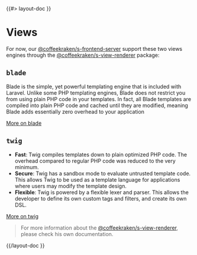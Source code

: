 <!--
/**
 * @name            Views
 * @namespace       doc.routing
 * @type            Markdown
 * @platform        md
 * @status          stable
 * @menu            Documentation / Routing           /doc/routing/views
 *
 * @since           2.0.0
 * @author    Olivier Bossel <olivier.bossel@gmail.com> (https://coffeekraken.io)
 */
-->

{{#> layout-doc }}

# Views

For now, our [@coffeekraken/s-frontend-server](/package/@coffeekraken/s-frontend-server/doc/readme) support these two views engines through the [@coffeekraken/s-view-renderer](/package/@coffeekraken/s-view-renderer/doc/readme) package:

## `blade`

Blade is the simple, yet powerful templating engine that is included with Laravel. Unlike some PHP templating engines, Blade does not restrict you from using plain PHP code in your templates. In fact, all Blade templates are compiled into plain PHP code and cached until they are modified, meaning Blade adds essentially zero overhead to your application

[More on blade](https://laravel.com/docs/9.x/blade)

## `twig`

- **Fast**: Twig compiles templates down to plain optimized PHP code. The overhead compared to regular PHP code was reduced to the very minimum.
- **Secure**: Twig has a sandbox mode to evaluate untrusted template code. This allows Twig to be used as a template language for applications where users may modify the template design.
- **Flexible**: Twig is powered by a flexible lexer and parser. This allows the developer to define its own custom tags and filters, and create its own DSL.

[More on twig](https://twig.symfony.com/)

> For more information about the [@coffeekraken/s-view-renderer](/package/@coffeekraken/s-view-renderer/doc/readme), please check his own documentation.

{{/layout-doc }}

